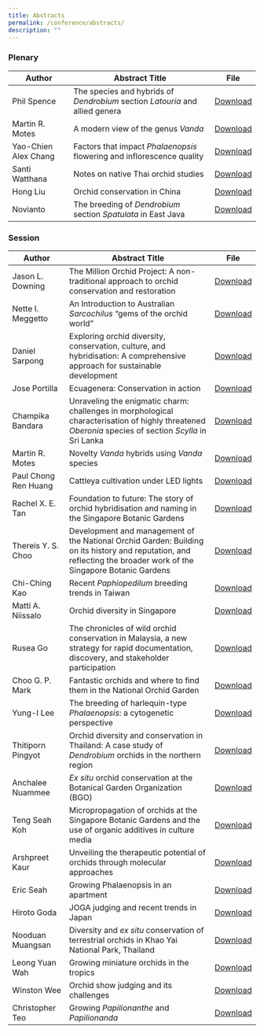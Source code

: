 ```yaml
---
title: Abstracts
permalink: /conference/abstracts/
description: ""
---
```

### Plenary

| Author | Abstract Title | File |
| -------- | -------- | -------- |
| Phil Spence    | The species and hybrids of *Dendrobium* section *Latouria* and allied genera    | [Download](/files/Abstracts/phil_spence.pdf) |
| Martin R. Motes     | A modern view of the genus *Vanda*  | [Download](/files/Abstracts/martin_motes.pdf)    |
| Yao-Chien Alex Chang | Factors that impact *Phalaenopsis* flowering and inflorescence quality |[Download](/files/Abstracts/alex_chang.pdf)|
|Santi Watthana| Notes on native Thai orchid studies | [Download](/files/Abstracts/santi_watthana.pdf)
|Hong Liu | Orchid conservation in China | [Download](/files/Abstracts/hong_liu.pdf)
|Novianto | The breeding of *Dendrobium* section *Spatulata* in East Java |[Download](/files/Abstracts/novianto.pdf)|


### Session

| Author | Abstract Title | File |
| -------- | -------- | -------- |
| Jason L. Downing     | The Million Orchid Project: A non-traditional approach to orchid conservation and restoration     | [Download](/files/Abstracts/jason_l_downing.pdf)    |
| Nette I. Meggetto | An Introduction to Australian *Sarcochilus* “gems of the orchid world”     | [Download](/files/Abstracts/nette_isabella_meggetto.pdf)    |
|Daniel Sarpong| Exploring orchid diversity, conservation, culture, and hybridisation: A comprehensive approach for sustainable development |[Download](/files/Abstracts/daniel_sarpong.pdf) |
| Jose Portilla    | Ecuagenera: Conservation in action    | [Download](/files/Abstracts/jose_portilla.pdf) |
|Champika Bandara | Unraveling the enigmatic charm: challenges in morphological characterisation of highly threatened *Oberonia* species of section *Scylla* in Sri Lanka| [Download](/files/Abstracts/champika_bandara.pdf)|
|Martin R. Motes | Novelty *Vanda* hybrids using *Vanda* species | [Download](/files/Abstracts/martin_motes_session.pdf)|
|Paul Chong Ren Huang | Cattleya cultivation under LED lights | [Download](/files/Abstracts/paul_chong.pdf) |
|Rachel X. E. Tan | Foundation to future: The story of orchid hybridisation and naming in the Singapore Botanic Gardens | [Download](/files/Abstracts/rachel_tan.pdf)|
|Thereis Y. S. Choo | Development and management of the National Orchid Garden: Building on its history and reputation, and reflecting the broader work of the Singapore Botanic Gardens | [Download](/files/Abstracts/thereis_choo.pdf)|
|Chi-Ching Kao | Recent *Paphiopedilum* breeding trends in Taiwan | [Download](/files/Abstracts/chi-ching_kao.pdf)
|Matti A. Niissalo | Orchid diversity in Singapore | [Download](/files/Abstracts/matti_niissalo.pdf)
|Rusea Go | The chronicles of wild orchid conservation in Malaysia, a new strategy for rapid documentation, discovery, and stakeholder participation | [Download](/files/Abstracts/rusea_go.pdf)
|Choo G. P. Mark | Fantastic orchids and where to find them in the National Orchid Garden | [Download](/files/Abstracts/mark_choo.pdf)
|Yung-I Lee | The breeding of harlequin-type *Phalaenopsis*: a cytogenetic perspective | [Download](/files/Abstracts/yung-i_lee.pdf)
|Thitiporn Pingyot | Orchid diversity and conservation in Thailand: A case study of *Dendrobium* orchids in the northern region | [Download](/files/Abstracts/thitiporn_pingyot.pdf)
|Anchalee Nuammee| *Ex situ* orchid conservation at the Botanical Garden Organization (BGO) | [Download](/files/Abstracts/anchalee_nuammee.pdf)|
|Teng Seah Koh| Micropropagation of orchids at the Singapore Botanic Gardens and the use of organic additives in culture media | [Download](/files/Abstracts/koh_teng_seah.pdf)|
|Arshpreet Kaur| Unveiling the therapeutic potential of orchids through molecular approaches |[Download](/files/Abstracts/arshpreet_kaur.pdf)
|Eric Seah | Growing Phalaenopsis in an apartment | [Download](/files/Abstracts/eric_seah.pdf)
|Hiroto Goda | JOGA judging and recent trends in Japan | [Download](/files/Abstracts/hiroto_goda.pdf)
|Nooduan Muangsan |Diversity and *ex situ* conservation of terrestrial orchids in Khao Yai National Park, Thailand | [Download](/files/Abstracts/nooduan_muangsan.pdf)
|Leong Yuan Wah| Growing miniature orchids in the tropics | [Download](/files/Abstracts/leong_yuan_wah.pdf)|
|Winston Wee | Orchid show judging and its challenges | [Download](/files/Abstracts/winston_wee.pdf)|
|Christopher Teo | Growing *Papilionanthe* and *Papilionanda* | [Download](/files/Abstracts/christopher_teo.pdf)